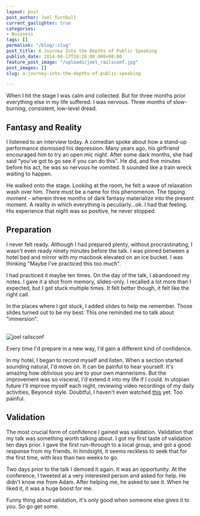 ```yaml
---
layout: post
post_author: Joel Turnbull
current_gaslighter: true
categories:
- Business
tags: []
permalink: "/blog/:slug"
post_title: A Journey Into the Depths of Public Speaking
publish_date: 2014-06-17T18:26:00.000+00:00
feature_post_image: "/uploads/joel_railsconf.jpg"
post_images: []
slug: a-journey-into-the-depths-of-public-speaking

---
```

When I hit the stage I was calm and collected. But for three months prior everything else in my life suffered. I was nervous. Three months of slow-burning, consistent, low-level dread.

## Fantasy and Reality

I listened to an interview today. A comedian spoke about how a stand-up performance dismissed his depression. Many years ago, his girlfriend encouraged him to try an open mic night. After some dark months, she had said "you've got to go see if you can do this". He did, and five minutes before his act, he was so nervous he vomited. It sounded like a train wreck waiting to happen. 

He walked onto the stage. Looking at the room, he felt a wave of relaxation wash over him. There must be a name for this phenomenon. The tipping moment - wherein three months of dark fantasy materialize into the present moment. A reality in which everything is peculiarly...ok. I had that feeling. His experience that night was so positive, he never stopped.  

## Preparation

I never felt ready. Although I had prepared plenty, without procrastinating, I wasn't even ready ninety minutes before the talk. I was pinned between a hotel bed and mirror with my macbook elevated on an ice bucket. I was thinking "Maybe I've practiced this too much".

I had practiced it maybe ten times. On the day of the talk, I abandoned my notes. I gave it a shot from memory, slides-only. I recalled a lot more than I expected, but I got stuck multiple times. It felt better though, it felt like the right call.

In the places where I got stuck, I added slides to help me remember. Those slides turned out to be my best. This one reminded me to talk about "immersion".<br/><br/>

![joel railsconf](http://gaslight.github.io/posts/assets/images/joel_railsconf_immersion.jpg)

Every time I'd prepare in a new way, I'd gain a different kind of confidence. 

In my hotel, I began to record myself and listen. When a section started sounding natural, I'd move on. It can be painful to hear yourself. It's amazing how oblivious you are to your own mannerisms. But the improvement was so visceral, I'd extend it into my life if I could. In utopian future I'll improve myself each night, reviewing video recordings of my daily activities, Beyoncé style. Doubtful, I haven't even watched [this](https://www.youtube.com/watch?v=4hfMUP5iTq8) yet. Too painful.

## Validation

The most crucial form of confidence I gained was validation. Validation that my talk was something worth talking about. I got my first taste of validation ten days prior. I gave the first run-through to a local group, and got a good response from my friends. In hindsight, it seems reckless to seek that for the first time, with less than two weeks to go. 

Two days prior to the talk I demoed it again. It was an opportunity. At the conference, I tweeted at a very interested person and asked for help. He didn't know me from Adam. After helping me, he asked to see it. When he liked it, it was a huge boost for me.

Funny thing about validation, it's only good when someone else gives it to you. So go get some.